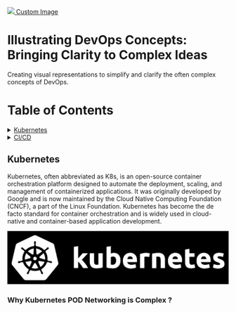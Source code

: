 <p>
  <a href="https://blog.bytebytego.com/?utm_source=site"><img src="images/banner.jpg" /> Custom Image</a>
</p>


# Illustrating DevOps Concepts: Bringing Clarity to Complex Ideas

Creating visual representations to simplify and clarify the often complex concepts of DevOps.

# Table of Contents
<!-- TOC toc.levels=2 -->

<details>
<summary><a href="#kubernetes">Kubernetes</a></summary>

- [Why Kubernetes POD Networking is Complex ?](#why-kubernetes-pod-networking-is-complex)

</details>

<details>
<summary><a href="#section-2">CI/CD</a></summary>

- [Topic 1](#)

</details>


<!-- - [Kubernetes](#Kubernetes)
  - [Why Kubernetes POD Networking is Complex ?](#why-kubernetes-pod-networking-is-complex-?)
- [CI/CD](#cicd)
- [Microservice architecture](#microservice-architecture)
- [DevOps](#devops)
- [GIT](#git)
- [Cloud Services](#cloud-services)
- [Linux](#linux)
- [Security](#security) -->

<!-- /TOC -->

## Kubernetes

Kubernetes, often abbreviated as K8s, is an open-source container orchestration platform designed to automate the deployment, scaling, and management of containerized applications. It was originally developed by Google and is now maintained by the Cloud Native Computing Foundation (CNCF), a part of the Linux Foundation. Kubernetes has become the de facto standard for container orchestration and is widely used in cloud-native and container-based application development.

<p>
  <img src="images/kubernetes.png" style="width: 640px">
</p>

### Why Kubernetes POD Networking is Complex ?



